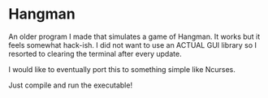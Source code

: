 # Hangman
An older program I made that simulates a game of Hangman. 
It works but it feels somewhat hack-ish. I did not want to use an ACTUAL GUI library so I resorted to clearing the terminal after every update.

I would like to eventually port this to something simple like Ncurses.

Just compile and run the executable!